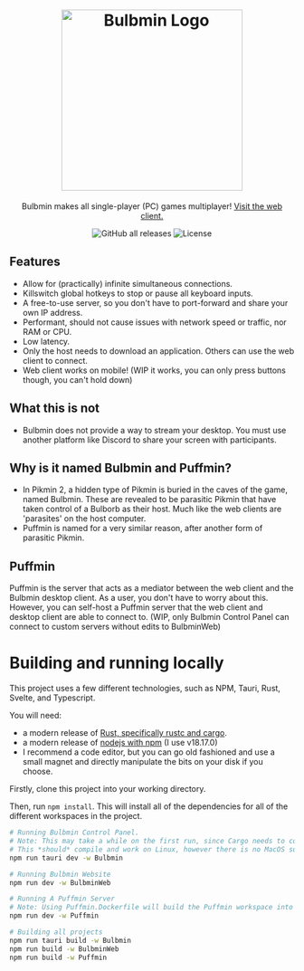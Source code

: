 <div align="center">
  
  <h1><a href="https://bulbmin.calathea.dev"><img alt="Bulbmin Logo" width="320" src="https://cdn.discordapp.com/attachments/1016181298399826002/1133108141106675712/Bulbmin_Logo.png"></a></h1>
  <p>Bulbmin makes all single-player (PC) games multiplayer! <a href="https://bulbmin.calathea.dev/">Visit the web client.</a></p>
  <img alt="GitHub all releases" src="https://img.shields.io/github/downloads/Mastriel/Bulbmin-Puffmin/total">
  <img alt="License" src="https://img.shields.io/github/license/Mastriel/Bulbmin-Puffmin">
</div>


## Features
- Allow for (practically) infinite simultaneous connections.
- Killswitch global hotkeys to stop or pause all keyboard inputs.
- A free-to-use server, so you don't have to port-forward and share your own IP address.
- Performant, should not cause issues with network speed or traffic, nor RAM or CPU.
- Low latency.
- Only the host needs to download an application. Others can use the web client to connect.
- Web client works on mobile! (WIP it works, you can only press buttons though, you can't hold down)

## What this is not
- Bulbmin does not provide a way to stream your desktop. You must use another platform like Discord to share your screen with participants.

## Why is it named Bulbmin and Puffmin?
- In Pikmin 2, a hidden type of Pikmin is buried in the caves of the game, named Bulbmin. These are revealed to be parasitic Pikmin that have taken
control of a Bulborb as their host. Much like the web clients are 'parasites' on the host computer.
- Puffmin is named for a very similar reason, after another form of parasitic Pikmin.

## Puffmin
Puffmin is the server that acts as a mediator between the web client and the Bulbmin desktop client. As a user, you don't have to worry about this.
However, you can self-host a Puffmin server that the web client and desktop client are able to connect to. (WIP, only Bulbmin Control Panel can connect 
to custom servers without edits to BulbminWeb)

# Building and running locally
This project uses a few different technologies, such as NPM, Tauri, Rust, Svelte, and Typescript.

You will need:
* a modern release of [Rust, specifically rustc and cargo](https://www.rust-lang.org/tools/install).
* a modern release of [nodejs with npm](https://nodejs.org/en/download) (I use v18.17.0)
* I recommend a code editor, but you can go old fashioned and use a small magnet and directly manipulate the bits on your disk if you choose.

Firstly, clone this project into your working directory.

Then, run `npm install`. This will install all of the dependencies for all of the different workspaces in the project.

```sh
# Running Bulbmin Control Panel.
# Note: This may take a while on the first run, since Cargo needs to compile many dependencies.
# This *should* compile and work on Linux, however there is no MacOS support.
npm run tauri dev -w Bulbmin

# Running Bulbmin Website
npm run dev -w BulbminWeb

# Running A Puffmin Server
# Note: Using Puffmin.Dockerfile will build the Puffmin workspace into a Docker image.
npm run dev -w Puffmin

# Building all projects
npm run tauri build -w Bulbmin
npm run build -w BulbminWeb
npm run build -w Puffmin

```
